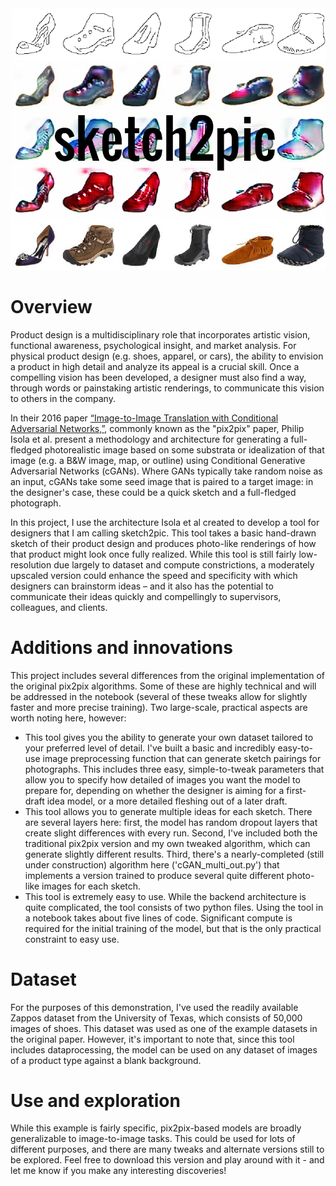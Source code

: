 <img src='https://github.com/gqfiddler/sketch2pic/blob/master/cover_image.png?raw=true'>

# Overview
Product design is a multidisciplinary role that incorporates artistic vision, functional awareness, psychological insight, and market analysis.  For physical product design (e.g. shoes, apparel, or cars), the ability to envision a product in high detail and analyze its appeal is a crucial skill.  Once a compelling vision has been developed, a designer must also find a way, through words or painstaking artistic renderings, to communicate this vision to others in the company.

In their 2016 paper <a href='https://arxiv.org/abs/1611.07004'>“Image-to-Image Translation with Conditional Adversarial Networks,”</a>, commonly known as the "pix2pix" paper, Philip Isola et al. present a methodology and architecture for generating a full-fledged photorealistic image based on some substrata or idealization of that image (e.g. a B&W image, map, or outline) using Conditional Generative Adversarial Networks (cGANs).  Where GANs typically take random noise as an input, cGANs take some seed image that is paired to a target image: in the designer's case, these could be a quick sketch and a full-fledged photograph.

In this project, I use the architecture Isola et al created to develop a tool for designers that I am calling sketch2pic.  This tool takes a basic hand-drawn sketch of their product design and produces photo-like renderings of how that product might look once fully realized.  While this tool is still fairly low-resolution due largely to dataset and compute constrictions, a moderately upscaled version could enhance the speed and specificity with which designers can brainstorm ideas – and it also has the potential to communicate their ideas quickly and compellingly to supervisors, colleagues, and clients.

# Additions and innovations
This project includes several differences from the original implementation of the original pix2pix algorithms.  Some of these are highly technical and will be addressed in the notebook (several of these tweaks allow for slightly faster and more precise training).  Two large-scale, practical aspects are worth noting here, however:
- This tool gives you the ability to generate your own dataset tailored to your preferred level of detail.  I've built a basic and incredibly easy-to-use image preprocessing function that can generate sketch pairings for photographs.  This includes three easy, simple-to-tweak parameters that allow you to specify how detailed of images you want the model to prepare for, depending on whether the designer is aiming for a first-draft idea model, or a more detailed fleshing out of a later draft.
- This tool allows you to generate multiple ideas for each sketch.  There are several layers here: first, the model has random dropout layers that create slight differences with every run.  Second, I've included both the traditional pix2pix version and my own tweaked algorithm, which can generate slightly different results.  Third, there's a nearly-completed (still under construction) algorithm here ('cGAN_multi_out.py') that implements a version trained to produce several quite different photo-like images for each sketch.
- This tool is extremely easy to use.  While the backend architecture is quite complicated, the tool consists of two python files.  Using the tool in a notebook takes about five lines of code.  Significant compute is required for the initial training of the model, but that is the only practical constraint to easy use.

# Dataset
For the purposes of this demonstration, I've used the readily available Zappos dataset from the University of Texas, which consists of 50,000 images of shoes.  This dataset was used as one of the example datasets in the original paper.  However, it's important to note that, since this tool includes dataprocessing, the model can be used on any dataset of images of a product type against a blank background.


# Use and exploration
While this example is fairly specific, pix2pix-based models are broadly generalizable to image-to-image tasks.  This could be used for lots of different purposes, and there are many tweaks and alternate versions still to be explored.  Feel free to download this version and play around with it - and let me know if you make any interesting discoveries!
